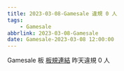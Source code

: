 ```yaml
---
title: 2023-03-08-Gamesale 違規 0 人
tags:
    - Gamesale
abbrlink: 2023-03-08-Gamesale
date: Gamesale-2023-03-08 12:00:00
---
```

Gamesale 板 [板規連結](https://www.ptt.cc/bbs/Gossiping/M.1637425085.A.07D.html)
昨天違規 0 人

